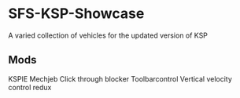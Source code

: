 # SFS-KSP-Showcase
A varied collection of vehicles for the updated version of KSP

Mods
-----
KSPIE
Mechjeb
Click through blocker
Toolbarcontrol
Vertical velocity control redux

